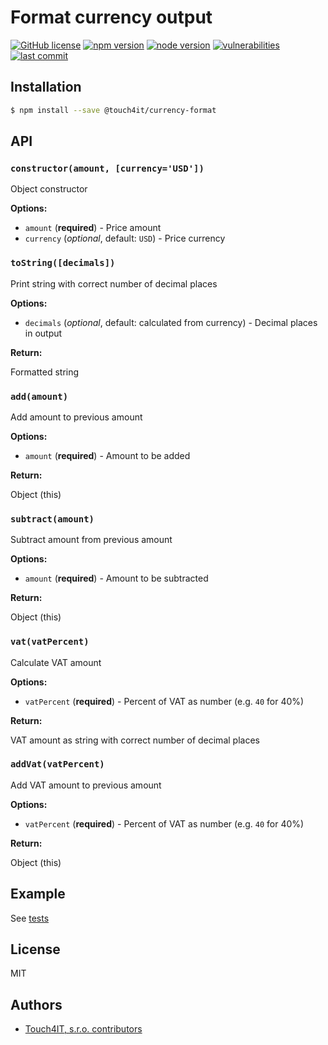 # Format currency output

[![GitHub license](https://img.shields.io/badge/license-MIT-blue.svg)](https://github.com/touch4it/currency-format/blob/master/lib/LICENSE.md)
[![npm version](https://img.shields.io/npm/v/@touch4it/currency-format)](https://www.npmjs.com/package/@touch4it/currency-format)
[![node version](https://img.shields.io/node/v/@touch4it/currency-format)](https://www.npmjs.com/package/@touch4it/currency-format)
[![vulnerabilities](https://img.shields.io/snyk/vulnerabilities/npm/@touch4it/currency-format)](https://www.npmjs.com/package/@touch4it/currency-format)
[![last commit](https://img.shields.io/github/last-commit/touch4it/currency-format)](https://github.com/touch4it/currency-format)

## Installation

```bash
$ npm install --save @touch4it/currency-format
```

## API

### `constructor(amount, [currency='USD'])`

Object constructor

__Options:__

- `amount` (**required**) - Price amount
- `currency` (*optional*, default: `USD`) - Price currency

### `toString([decimals])`

Print string with correct number of decimal places

__Options:__

- `decimals` (*optional*, default: calculated from currency) - Decimal places in output

__Return:__

Formatted string

### `add(amount)`

Add amount to previous amount

__Options:__

- `amount` (**required**) - Amount to be added

__Return:__

Object (this)

### `subtract(amount)`

Subtract amount from previous amount

__Options:__

- `amount` (**required**) - Amount to be subtracted

__Return:__

Object (this)

### `vat(vatPercent)`

Calculate VAT amount

__Options:__

- `vatPercent` (**required**) - Percent of VAT as number (e.g. `40` for 40%)

__Return:__

VAT amount as string with correct number of decimal places

### `addVat(vatPercent)`

Add VAT amount to previous amount

__Options:__

- `vatPercent` (**required**) - Percent of VAT as number (e.g. `40` for 40%)

__Return:__

Object (this)

## Example

See [tests](https://github.com/touch4it/currency-format/blob/master/lib/tests/index.test.js)

## License

MIT

## Authors

- [Touch4IT, s.r.o. contributors](https://github.com/touch4it/currency-format/graphs/contributors)

